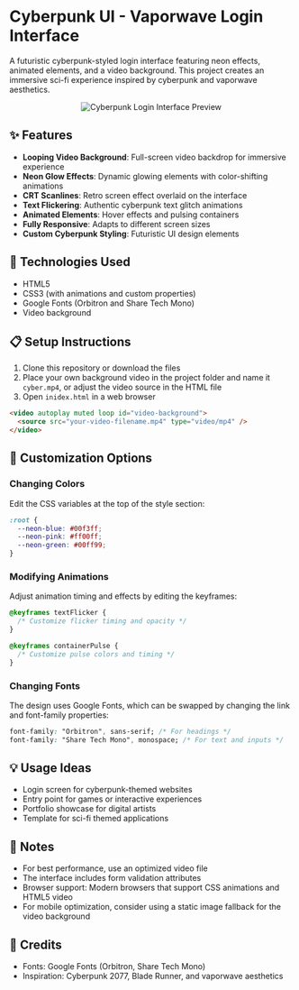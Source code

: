 # Cyberpunk UI - Vaporwave Login Interface

A futuristic cyberpunk-styled login interface featuring neon effects, animated elements, and a video background. This project creates an immersive sci-fi experience inspired by cyberpunk and vaporwave aesthetics.

<div align="center">

![Cyberpunk Login Interface Preview](/Cyberpunk%20UI%20-%20Vaporwave/assets/preview.gif)

</div>

## ✨ Features

- **Looping Video Background**: Full-screen video backdrop for immersive experience
- **Neon Glow Effects**: Dynamic glowing elements with color-shifting animations
- **CRT Scanlines**: Retro screen effect overlaid on the interface
- **Text Flickering**: Authentic cyberpunk text glitch animations
- **Animated Elements**: Hover effects and pulsing containers
- **Fully Responsive**: Adapts to different screen sizes
- **Custom Cyberpunk Styling**: Futuristic UI design elements

## 🚀 Technologies Used

- HTML5
- CSS3 (with animations and custom properties)
- Google Fonts (Orbitron and Share Tech Mono)
- Video background

## 📋 Setup Instructions

1. Clone this repository or download the files
2. Place your own background video in the project folder and name it `cyber.mp4`, or adjust the video source in the HTML file
3. Open `inidex.html` in a web browser

```html
<video autoplay muted loop id="video-background">
  <source src="your-video-filename.mp4" type="video/mp4" />
</video>
```

## 🎨 Customization Options

### Changing Colors

Edit the CSS variables at the top of the style section:

```css
:root {
  --neon-blue: #00f3ff;
  --neon-pink: #ff00ff;
  --neon-green: #00ff99;
}
```

### Modifying Animations

Adjust animation timing and effects by editing the keyframes:

```css
@keyframes textFlicker {
  /* Customize flicker timing and opacity */
}

@keyframes containerPulse {
  /* Customize pulse colors and timing */
}
```

### Changing Fonts

The design uses Google Fonts, which can be swapped by changing the link and font-family properties:

```css
font-family: "Orbitron", sans-serif; /* For headings */
font-family: "Share Tech Mono", monospace; /* For text and inputs */
```

## 💡 Usage Ideas

- Login screen for cyberpunk-themed websites
- Entry point for games or interactive experiences
- Portfolio showcase for digital artists
- Template for sci-fi themed applications

## 📝 Notes

- For best performance, use an optimized video file
- The interface includes form validation attributes
- Browser support: Modern browsers that support CSS animations and HTML5 video
- For mobile optimization, consider using a static image fallback for the video background

## 🔗 Credits

- Fonts: Google Fonts (Orbitron, Share Tech Mono)
- Inspiration: Cyberpunk 2077, Blade Runner, and vaporwave aesthetics
